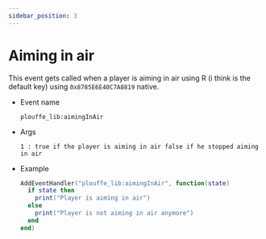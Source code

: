```yaml
---
sidebar_position: 3
---
```


# Aiming in air

This event gets called when a player is aiming in air using R (i think is the default key) using ``0x8785E6E40C7A8819`` native.

- Event name
  ```
  plouffe_lib:aimingInAir
  ```

- Args
  ```
  1 : true if the player is aiming in air false if he stopped aiming in air
  ```

- Example
  ```lua
  AddEventHandler("plouffe_lib:aimingInAir", function(state)
    if state then
      print("Player is aiming in air")
    else
      print("Player is not aiming in air anymore")
    end
  end)
  ```
